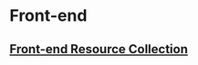 # Front-end

## [Front-end Resource Collection](https://github.com/Dream4ever/Coding-Life/blob/master/Front-End/Front-End%20Resource%20Collection.md)
